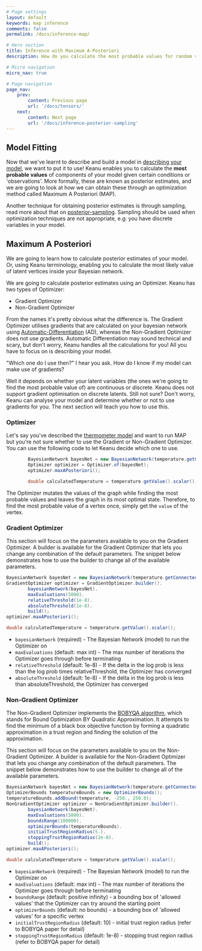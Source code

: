 ```yaml
---
# Page settings
layout: default
keywords: map inference
comments: false
permalink: /docs/inference-map/

# Hero section
title: Inference with Maximum A-Posteriori
description: How do you calculate the most probable values for random variables given you have some observations?

# Micro navigation
micro_nav: true

# Page navigation
page_nav:
    prev:
        content: Previous page
        url: '/docs/tensors/'
    next:
        content: Next page
        url: '/docs/inference-posterior-sampling'
---
```


## Model Fitting

Now that we've learnt to describe and build a model in [describing your model](/docs/describing-your-model.md), we want to put 
it to use! Keanu enables you to calculate the **most probable values** of components of your model given certain conditions
or 'observations'. More formally, these are known as posterior estimates, and we are going to look at how we can obtain these
through an optimization method called Maximum A Posteriori (MAP).

Another technique for obtaining posterior estimates is through sampling, read more about that on [posterior-sampling](/docs/inference-posterior-sampling.md).
Sampling should be used when optimization techniques are not appropriate, e.g: you have discrete variables in your model.


## Maximum A Posteriori

We are going to learn how to calculate posterior estimates of your model. Or, using Keanu terminology, enabling you 
to calculate the most likely value of latent vertices inside your Bayesian network.

We are going to calculate posterior estimates using an Optimizer. Keanu has two types of Optimizer:
* Gradient Optimizer
* Non-Gradient Optimizer

From the names it's pretty obvious what the difference is. The Gradient Optimizer utilises gradients that are calculated
on your bayesian network using [Automatic-Differentiation](http://www.columbia.edu/~ahd2125/post/2015/12/5/) (AD), whereas the Non-Gradient Optimizer does not use gradients.
Automatic Differentiation may sound technical and scary, but don't worry, Keanu handles all the calculations for you! All
you have to focus on is describing your model.

"Which one do I use then?" I hear you ask. How do I know if my model can make use of gradients?

Well it depends on whether your latent variables (the ones we're going to find the most probable value of) are continuous
or discrete. Keanu does not support gradient optimisation on discrete latents. Still not sure? Don't worry, Keanu can analyse
your model and determine whether or not to use gradients for you. The next section will teach you how to use this.


### Optimizer

Let's say you've described the [thermometer model](/docs/thermometer-example.md) and want to run MAP but you're not sure
whether to use the Gradient or Non-Gradient Optimizer. You can use the following code to let Keanu decide which one to use.

```java
        BayesianNetwork bayesNet = new BayesianNetwork(temperature.getConnectedGraph());
        Optimizer optimizer = Optimizer.of(bayesNet);
        optimizer.maxAPosteriori();

        double calculatedTemperature = temperature.getValue().scalar();
```

The Optimizer mutates the values of the graph while finding the most probable values and leaves the graph in its
most optimal state. Therefore, to find the most probable value of a vertex once, simply get the `value` of the vertex.

### Gradient Optimizer

This section will focus on the parameters available to you on the Gradient Optimizer. A builder is available
for the Gradient Optimizer that lets you change any combination of the default parameters. The snippet below demonstrates
how to use the builder to change all of the available parameters.

```java
BayesianNetwork bayesNet = new BayesianNetwork(temperature.getConnectedGraph());
GradientOptimizer optimizer = GradientOptimizer.builder().
        bayesianNetwork(bayesNet).
        maxEvaluations(5000).
        relativeThreshold(1e-8).
        absoluteThreshold(1e-8).
        build();
optimizer.maxAPosteriori();

double calculatedTemperature = temperature.getValue().scalar();
```

* `bayesianNetwork` (required) - The Bayesian Network (model) to run the Optimizer on
* `maxEvaluations` (default: max int) - The max number of iterations the Optimizer goes through before terminating
* `relativeThreshold` (default: 1e-8) - If the delta in the log prob is less than the log prob times relativeThreshold, the Optimizer has converged
* `absoluteThreshold` (default: 1e-8) - If the delta in the log prob is less than absoluteThreshold, the Optimizer has converged


### Non-Gradient Optimizer

The Non-Gradient Optimizer implements the [BOBYQA algorithm](http://www.damtp.cam.ac.uk/user/na/NA_papers/NA2009_06.pdf), which stands for Bound Optimization BY Quadratic Approximation. 
It attempts to find the minimum of a black box objective function by forming a quadratic approximation in a trust region 
and finding the solution of the approximation.

This section will focus on the parameters available to you on the Non-Gradient Optimizer. A builder is available
for the Non-Gradient Optimizer that lets you change any combination of the default parameters. The snippet below demonstrates
how to use the builder to change all of the available parameters. 

```java
BayesianNetwork bayesNet = new BayesianNetwork(temperature.getConnectedGraph());
OptimizerBounds temperatureBounds = new OptimizerBounds();
temperatureBounds.addBound(temperature, -250., 250.0);
NonGradientOptimizer optimizer = NonGradientOptimizer.builder().
        bayesianNetwork(bayesNet).
        maxEvaluations(5000).
        boundsRange(100000).
        optimizerBounds(temperatureBounds).
        initialTrustRegionRadius(5.).
        stoppingTrustRegionRadius(2e-8).
        build();
optimizer.maxAPosteriori();

double calculatedTemperature = temperature.getValue().scalar();
```

* `bayesianNetwork` (required) - The Bayesian Network (model) to run the Optimizer on
* `maxEvaluations` (default: max int) - The max number of iterations the Optimizer goes through before terminating
* `boundsRange` (default: positive infinity) - a bounding box of 'allowed values' that the Optimizer can try around the starting point
* `optimizerBounds` (default: no bounds) - a bounding box of 'allowed values' for a specific vertex 
* `initialTrustRegionRadius` (default: 10) - initial trust region radius (refer to BOBYQA paper for detail)
* `stoppingTrustRegionRadius` (default: 1e-8) - stopping trust region radius (refer to BOBYQA paper for detail) 